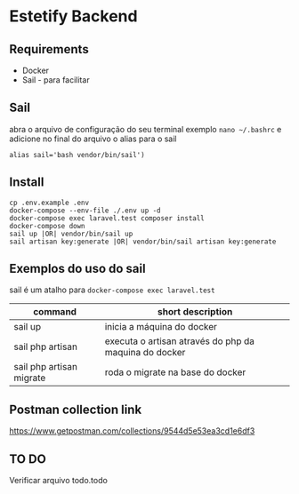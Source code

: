 # Estetify Backend



## Requirements

- Docker
- Sail - para facilitar

## Sail

abra o arquivo de configuração do seu terminal exemplo
```nano ~/.bashrc```
e adicione no final do arquivo o alias para o sail

```alias sail='bash vendor/bin/sail')```

## Install

```
cp .env.example .env
docker-compose --env-file ./.env up -d
docker-compose exec laravel.test composer install
docker-compose down
sail up |OR| vendor/bin/sail up
sail artisan key:generate |OR| vendor/bin/sail artisan key:generate
```

## Exemplos do uso do sail

sail é um atalho para ```docker-compose exec laravel.test``` 

| command                   | short description                                     |
|---------------------------|-------------------------------------------------------|
| sail up                   | inicia a máquina do docker                            |
| sail php artisan          | executa o artisan através do php da maquina do docker |
| sail php artisan migrate  | roda o migrate na base do docker                      |



## Postman collection link

https://www.getpostman.com/collections/9544d5e53ea3cd1e6df3


## TO DO

Verificar arquivo todo.todo